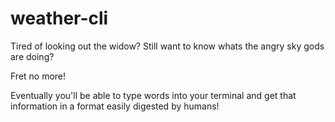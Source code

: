 # weather-cli

Tired of looking out the widow? Still want to know whats the angry sky gods are doing? 

Fret no more!

Eventually you'll be able to type words into your terminal and get that information in a format easily digested by humans!
